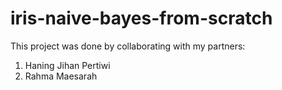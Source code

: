 # iris-naive-bayes-from-scratch

This project was done by collaborating with my partners:
1. Haning Jihan Pertiwi
2. Rahma Maesarah
